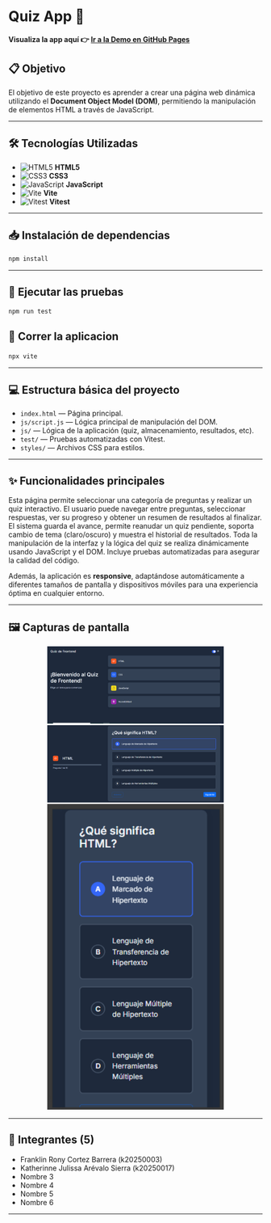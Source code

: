 # Quiz App 🚀

**Visualiza la app aquí 👉 [Ir a la Demo en GitHub Pages](https://franklinrony86.github.io/quiz-app/)**

## 📋 Objetivo

El objetivo de este proyecto es aprender a crear una página web dinámica utilizando el **Document Object Model (DOM)**, permitiendo la manipulación de elementos HTML a través de JavaScript.

---

## 🛠️ Tecnologías Utilizadas

- ![HTML5](https://img.shields.io/badge/HTML5-E34F26?logo=html5&logoColor=fff&style=flat) **HTML5**
- ![CSS3](https://img.shields.io/badge/CSS3-1572B6?logo=css3&logoColor=fff&style=flat) **CSS3**
- ![JavaScript](https://img.shields.io/badge/JavaScript-F7DF1E?logo=javascript&logoColor=222&style=flat) **JavaScript**
- ![Vite](https://img.shields.io/badge/Vite-646CFF?logo=vite&logoColor=fff&style=flat) **Vite**
- ![Vitest](https://img.shields.io/badge/Vitest-6E9F18?logo=vitest&logoColor=fff&style=flat) **Vitest**

---



## 📥 Instalación de dependencias

```bash
npm install
```

---

## 🧪 Ejecutar las pruebas

```bash
npm run test
```
## 🏃 Correr la aplicacion
```bash
npx vite
```
---

## 💻 Estructura básica del proyecto

- `index.html` — Página principal.
- `js/script.js` — Lógica principal de manipulación del DOM.
- `js/` — Lógica de la aplicación (quiz, almacenamiento, resultados, etc).
- `test/` — Pruebas automatizadas con Vitest.
- `styles/` —  Archivos CSS para estilos.

---

## ✨ Funcionalidades principales

Esta página permite seleccionar una categoría de preguntas y realizar un quiz interactivo. El usuario puede navegar entre preguntas, seleccionar respuestas, ver su progreso y obtener un resumen de resultados al finalizar. El sistema guarda el avance, permite reanudar un quiz pendiente, soporta cambio de tema (claro/oscuro) y muestra el historial de resultados. Toda la manipulación de la interfaz y la lógica del quiz se realiza dinámicamente usando JavaScript y el DOM. Incluye pruebas automatizadas para asegurar la calidad del código.

Además, la aplicación es **responsive**, adaptándose automáticamente a diferentes tamaños de pantalla y dispositivos móviles para una experiencia óptima en cualquier entorno.

---

## 🖼️ Capturas de pantalla


<p align="center">
  <img src="captura1.png" alt="Pantalla 1" width="350"/>
  <img src="captura2.png" alt="Pantalla 2" width="350"/>
  <img src="captura3.png" alt="Pantalla 3" width="350"/>
</p>

---

## 👥 Integrantes (5)

- Franklin Rony Cortez Barrera (k20250003)
- Katherinne Julissa Arévalo Sierra (k20250017)
- Nombre 3
- Nombre 4
- Nombre 5
- Nombre 6

---



